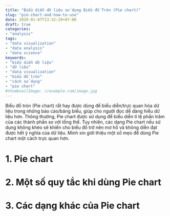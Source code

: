 ```yaml
---
title: "Biểu diễn dữ liệu sử dụng Biểu đồ Tròn (Pie chart)"
slug: "pie-chart-and-how-to-use"
date: 2020-01-07T13:32:29+07:00
draft: true
categories:
- "analysis"
tags:
- "data visualization"
- "data analysis"
- "data science"
keywords:
- "biểu diễn dữ liệu"
- "dữ liệu"
- "data visualization"
- "biểu đồ tròn"
- "cách sử dụng"
- "pie chart"
#thumbnailImage: //example.com/image.jpg
---
```


Biểu đồ tròn (Pie chart) rất hay được dùng để biểu diễn/trực quan hóa dữ liệu trong những báo cáo/bảng biểu, giúp cho người đọc dễ dàng hiểu dữ liệu hơn. Thông thường, Pie chart được sử dụng để biểu diễn tỉ lệ phần trăm của các thành phần so với tổng thể. Tuy nhiên, các dạng Pie chart nếu sử dụng không khéo sẽ khiến cho biểu đồ trở nên mơ hồ và không diễn đạt được hết ý nghĩa của dữ liệu. Mình xin giới thiệu một số mẹo để dùng Pie chart một cách trực quan hơn.

<!--more-->

<!--toc-->

# 1. Pie chart

# 2. Một số quy tắc khi dùng Pie chart

# 3. Các dạng khác của Pie chart